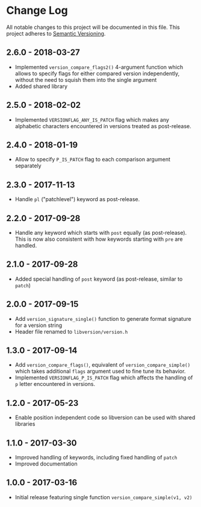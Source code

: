 # Change Log

All notable changes to this project will be documented in this file.
This project adheres to [Semantic Versioning](http://semver.org/).

## 2.6.0 - 2018-03-27
* Implemented `version_compare_flags2()` 4-argument function which allows
  to specify flags for either compared version independently, without
  the need to squish them into the single argument
* Added shared library

## 2.5.0 - 2018-02-02
* Implemented `VERSIONFLAG_ANY_IS_PATCH` flag which makes any alphabetic
  characters encountered in versions treated as post-release.

## 2.4.0 - 2018-01-19
* Allow to specify `P_IS_PATCH` flag to each comparison argument separately

## 2.3.0 - 2017-11-13
* Handle `pl` ("patchlevel") keyword as post-release.

## 2.2.0 - 2017-09-28
* Handle any keyword which starts with `post` equally (as post-release). This
  is now also consistent with how keywords starting with `pre` are handled.

## 2.1.0 - 2017-09-28
* Added special handling of `post` keyword (as post-release, similar to `patch`)

## 2.0.0 - 2017-09-15
* Add `version_signature_single()` function to generate format signature
  for a version string
* Header file renamed to `libversion/version.h`

## 1.3.0 - 2017-09-14
* Add `version_compare_flags()`, equivalent of `version_compare_simple()`
  which takes additional `flags` argument used to fine tune its
  behavior.
* Implemented `VERSIONFLAG_P_IS_PATCH` flag which affects the handling
  of `p` letter encountered in versions.

## 1.2.0 - 2017-05-23
* Enable position independent code so libversion can be used with shared libraries

## 1.1.0 - 2017-03-30
* Improved handling of keywords, including fixed handling of `patch`
* Improved documentation

## 1.0.0 - 2017-03-16
* Initial release featuring single function `version_compare_simple(v1, v2)`
